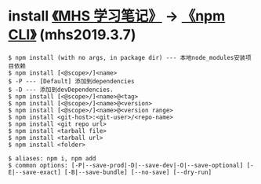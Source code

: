 # install [《MHS 学习笔记》] -> [《npm CLI》] (mhs2019.3.7)

```
$ npm install (with no args, in package dir) --- 本地node_modules安装项目依赖 
$ npm install [<@scope>/]<name>
$ -P --- [Default] 添加到dependencies
$ -D --- 添加到devDependencies.
$ npm install [<@scope>/]<name>@<tag>
$ npm install [<@scope>/]<name>@<version>
$ npm install [<@scope>/]<name>@<version range>
$ npm install <git-host>:<git-user>/<repo-name>
$ npm install <git repo url>
$ npm install <tarball file>
$ npm install <tarball url>
$ npm install <folder>

$ aliases: npm i, npm add
$ common options: [-P|--save-prod|-D|--save-dev|-O|--save-optional] [-E|--save-exact] [-B|--save-bundle] [--no-save] [--dry-run]
```

##
[《MHS 学习笔记》]: https://mhsnet.github.io/mhsstudynotes/ "《MHS 学习笔记》"
[《npm CLI》]: https://mhsnet.github.io/mhsstudynotes/tools/npm/cli/index.html "《npm CLI》"

[install]: https://mhsnet.github.io/mhsstudynotes/tools/npm/cli/cli/install.html "install"